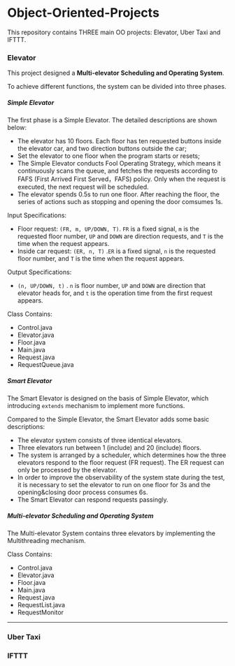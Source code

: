 # Object-Oriented-Projects
This repository contains THREE main OO projects: Elevator, Uber Taxi and IFTTT.

### Elevator

This project designed a **Multi-elevator Scheduling and Operating System**.

To achieve different functions, the system can be divided into three phases.

##### Simple Elevator

The first phase is a Simple Elevator. The detailed descriptions are shown below:

- The elevator has 10 floors. Each floor has ten requested buttons inside the elevator car, and two direction buttons outside the car;
- Set the elevator to one floor when the program starts or resets;
- The Simple Elevator conducts Fool Operating Strategy, which means it  continuously scans the queue, and fetches the requests according to FAFS  (First Arrived First Served，FAFS) policy. Only when the request is executed, the next request will be scheduled.
- The elevator spends 0.5s to run one floor. After reaching the floor, the series of actions such as stopping and opening the door comsumes 1s.

Input Specifications:

- Floor request: `(FR, m, UP/DOWN, T)`. `FR` is a fixed signal, `m` is the requested floor number, `UP` and `DOWN` are direction requests, and `T` is the  time when the request appears.
- Inside car request: `(ER, n, T)` .`ER` is a fixed signal, `n` is the requested floor number, and `T` is the  time when the request appears.

Output Specifications:

- `(n, UP/DOWN, t)` . `n` is floor number, `UP` and `DOWN` are direction that elevator heads for, and `t` is the operation time from the first request appears.

Class Contains:

- Control.java
- Elevator.java
- Floor.java
- Main.java
- Request.java
- RequestQueue.java

##### Smart Elevator

The Smart Elevator is designed on the basis of Simple Elevator, which introducing `extends` mechanism to implement more functions.

Compared to the Simple Elevator, the Smart Elevator adds some basic descriptions:

- The elevator system consists of three identical elevators.
-  Three elevators run between 1 (include) and 20 (include) floors.
- The system is arranged by a scheduler, which determines how the three elevators respond to the floor request (FR request). The ER request can only be processed by the elevator.
- In order to improve the observability of the system state during the test, it is necessary to set the elevator to run on one floor for 3s and the opening&closing door process consumes 6s.
- The Smart Elevator can respond requests passingly.

##### Multi-elevator Scheduling and Operating System

The Multi-elevator System contains three elevators by implementing the Multithreading mechanism.

Class Contains:

- Control.java
- Elevator.java
- Floor.java
- Main.java
- Request.java
- RequestList.java
- RequestMonitor

------

### Uber Taxi

### IFTTT